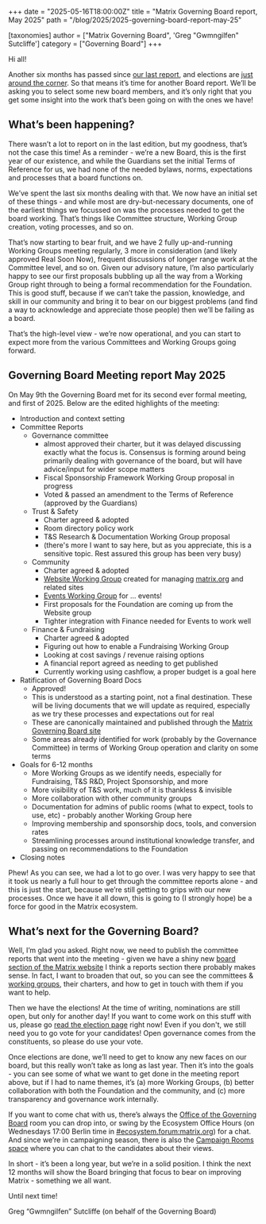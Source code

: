 +++
date = "2025-05-16T18:00:00Z"
title = "Matrix Governing Board report, May 2025" 
path = "/blog/2025/2025-governing-board-report-may-25"

[taxonomies]
author = ["Matrix Governing Board", 'Greg "Gwmngilfen" Sutcliffe']
category = ["Governing Board"]
+++

Hi all!

Another six months has passed since [our last
report](https://matrix.org/blog/2024/12/governing-board-first-report/), and
elections are [just around the
corner](https://matrix.org/foundation/governing-board-elections/2025). So that
means it’s time for another Board report. We’ll be asking you to select some
new board members, and it’s only right that you get some insight into the work
that’s been going on with the ones we have!

<!-- more -->

## What’s been happening?

There wasn’t a lot to report on in the last edition, but my goodness, that’s
not the case this time! As a reminder - we’re a new Board, this is the first
year of our existence, and while the Guardians set the initial Terms of
Reference for us, we had none of the needed bylaws, norms, expectations and
processes that a board functions on.

We’ve spent the last six months dealing with that. We now have an initial set
of these things - and while most are dry-but-necessary documents, one of the
earliest things we focussed on was the processes needed to get the board
working. That’s things like Committee structure, Working Group creation, voting
processes, and so on.

That’s now starting to bear fruit, and we have 2 fully up-and-running Working
Groups meeting regularly, 3 more in consideration (and likely approved Real
Soon Now), frequent discussions of longer range work at the Committee level,
and so on. Given our advisory nature, I’m also particularly happy to see our
first proposals bubbling up all the way from a Working Group right through to
being a formal recommendation for the Foundation. This is good stuff, because
if we can’t take the passion, knowledge, and skill in our community and bring
it to bear on our biggest problems (and find a way to acknowledge and
appreciate those people) then we’ll be failing as a board.

That’s the high-level view - we’re now operational, and you can start to expect
more from the various Committees and Working Groups going forward.

## Governing Board Meeting report May 2025

On May 9th the Governing Board met for its second ever formal meeting, and
first of 2025. Below are the edited highlights of the meeting:

* Introduction and context setting
* Committee Reports
  * Governance committee
    * almost approved their charter, but it was delayed discussing exactly what
      the focus is. Consensus is forming around being primarily dealing with
governance of the board, but will have advice/input for wider scope matters
    * Fiscal Sponsorship Framework Working Group proposal in progress
    * Voted & passed an amendment to the Terms of Reference (approved by the
      Guardians)
  * Trust & Safety
    * Charter agreed & adopted
    * Room directory policy work
    * T&S Research & Documentation Working Group proposal
    * (there's more I want to say here, but as you appreciate, this is a
      sensitive topic. Rest assured this group has been very busy)
  * Community
    * Charter agreed & adopted
    * [Website Working Group](https://matrix.org/foundation/working-groups/)
      created for managing [matrix.org](http://matrix.org) and related sites
    * [Events Working Group](https://matrix.org/foundation/working-groups/) for
      ... events!
    * First proposals for the Foundation are coming up from the Website group
    * Tighter integration with Finance needed for Events to work well
  * Finance & Fundraising
    * Charter agreed & adopted
    * Figuring out how to enable a Fundraising Working Group
    * Looking at cost savings / revenue raising options
    * A financial report agreed as needing to get published
    * Currently working using cashflow, a proper budget is a goal here
* Ratification of Governing Board Docs
  * Approved!
  * This is understood as a starting point, not a final destination. These will
    be living documents that we will update as required, especially as we try
    these processes and expectations out for real
  * These are canonically maintained and published through the [Matrix Governing Board
    site](https://matrix.org/foundation/governing-board/#bylaws-processes-and-norms)
  * Some areas already identified for work (probably by the Governance
    Committee) in terms of Working Group operation and clarity on some terms
* Goals for 6-12 months
  * More Working Groups as we identify needs, especially for Fundraising, T&S
    R&D, Project Sponsorship, and more
  * More visibility of T&S work, much of it is thankless & invisible
  * More collaboration with other community groups
  * Documentation for admins of public rooms (what to expect, tools to use,
    etc) - probably another Working Group here
  * Improving membership and sponsorship docs, tools, and conversion rates
  * Streamlining processes around institutional knowledge transfer, and passing
    on recommendations to the Foundation
* Closing notes

Phew! As you can see, we had a lot to go over. I was very happy to see that it
took us nearly a full hour to get through the committee reports alone - and
this is just the start, because we’re still getting to grips with our new
processes. Once we have it all down, this is going to (I strongly hope) be a
force for good in the Matrix ecosystem.

## What’s next for the Governing Board?

Well, I’m glad you asked. Right now, we need to publish the committee reports
that went into the meeting - given we have a shiny new [board section of the
Matrix website](https://matrix.org/foundation/governing-board/) I think a
reports section there probably makes sense. In fact, I want to broaden that
out, so you can see the committees & [working
groups](https://matrix.org/foundation/working-groups/), their charters, and how
to get in touch with them if you want to help.

Then we have the elections! At the time of writing, nominations are still open,
but only for another day!  If you want to come work on this stuff with us,
please go [read the election
page](https://matrix.org/foundation/governing-board-elections/2025/) right now!
Even if you don't, we still need you to go vote for your candidates! Open
governance comes from the constituents, so please do use your vote. 

Once elections are done, we’ll need to get to know any new faces on our board,
but this really won’t take as long as last year. Then it’s into the goals - you
can see some of what we want to get done in the meeting report above, but if I
had to name themes, it’s (a) more Working Groups, (b) better collaboration with
both the Foundation and the community, and (c) more transparency and governance
work internally.

If you want to come chat with us, there’s always the [Office of the Governing
Board](https://matrix.to/#/#governing-board-office:matrix.org) room you can
drop into, or swing by the Ecosystem Office Hours (on Wednesdays 17:00 Berlin
time in
[#ecosystem.forum:matrix.org](https://matrix.to/#/%23ecosystem.forum%3Amatrix.org))
for a chat. And since we’re in campaigning season, there is also the [Campaign
Rooms
space](https://matrix.to/#/#governing-board-nominee-campaigning-bonfire:matrix.org)
where you can chat to the candidates about their views.

In short - it’s been a long year, but we’re in a solid position. I think the
next 12 months will show the Board bringing that focus to bear on improving
Matrix - something we all want.

Until next time!

Greg “Gwmngilfen” Sutcliffe (on behalf of the Governing Board)
